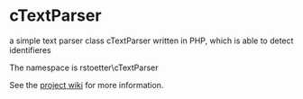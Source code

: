 # cTextParser

a simple text parser class cTextParser written in PHP, which is able to detect identifieres

The namespace is rstoetter\\cTextParser

See the [project wiki](https://github.com/rstoetter/cTextParser/wiki) for more information.

